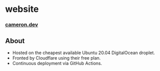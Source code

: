 # website

### [cameron.dev](https://cameron.dev)

## About

- Hosted on the cheapest available Ubuntu 20.04 DigitalOcean droplet.
- Fronted by Cloudflare using their free plan.
- Continuous deployment via GitHub Actions.
